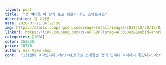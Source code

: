 ```yaml
---
layout: post 
title:  "갭 여아용 퍼 장식 로고 쉐르파 후드 스웨트셔츠" 
description: 갭 여아용 ..
date: 2020-07-11 06:22:50 
img: https://static.coupangcdn.com/image/retail/images/2018/10/30/15/8/ea7f416b-306d-4ac9-8a57-f754d68b71a6.jpg 
linkUrl: https://link.coupang.com/re/AFFSDP?lptag=AF3600438&subid=ahnPublicAsk&pageKey=1343338847&itemId=2370720165&vendorItemId=4077748438&traceid=V0-113-5d7d9cfab54c142e 
categories: [1004] 
color: 353535 
price: 16740 
author: Ask View Shop 
cont:  "131센티 여아입니다.<br/>XL샀구요,소매한번 접어 입히니 넉넉하니 좋답니다.<br/><br/>길이가 길지는 않아요.<br/> 그래도 저렴한 가격에 마음에 들어요.<br/> 여름에 겨울옷 준비하니 뿌듯하네요.<br/> 로켓배송은 최고예요<br/>소맷단은 좀 잘 늘어날듯 보이지만 저령해서 좋네요.<br/><br/>속 양털은 타제품보다 훨씬 보드랍고 포근해서 딸애가 입더니 안벗으려고ㅋㅋ<br/>싼가격에 득템했어요<br/>어차피 가을 겨울용이라 안에 티입고 입히면 품은 넉넉하고 팔기장만 한두번 접어주면 딱입니다<br/>저는 딸 둘이라 저렴히 2개 샀습니다.<br/><br/>추위오면 잘 입겠어요.<br/><br/>키 145 몸무게 40정도 통통이 여아 투엑스라지 사이즈 딱 좋네요<br/>" 
---
```

